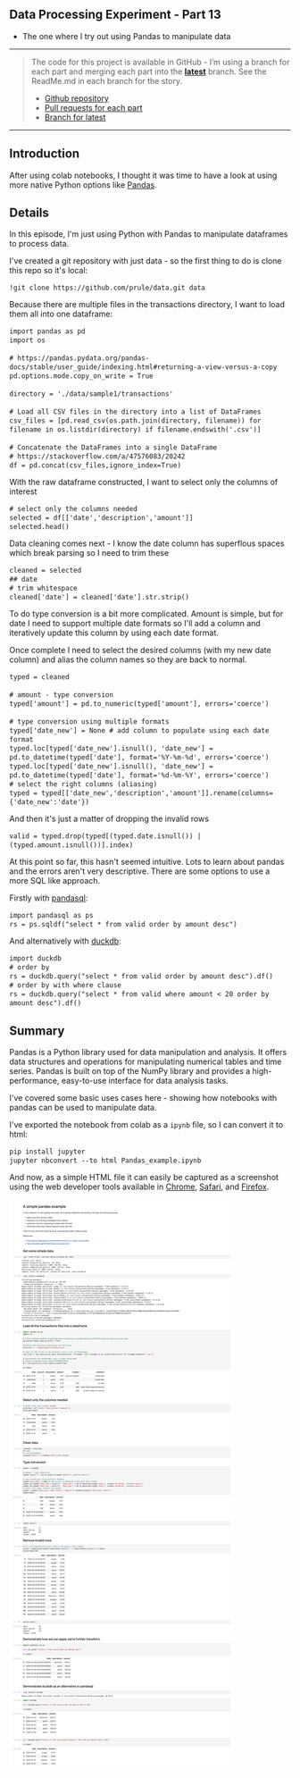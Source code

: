 Data Processing Experiment - Part 13
---
- The one where I try out using Pandas to manipulate data

---

> The code for this project is available in GitHub - I’m using a branch for each part and merging each part into the **[latest](https://github.com/prule/data-processing-experiment/tree/latest)** branch. See the ReadMe.md in each branch for the story.
>
> - [Github repository](https://github.com/prule/data-processing-experiment/)
> - [Pull requests for each part](https://github.com/prule/data-processing-experiment/pulls?q=is%3Apr+is%3Aclosed)
> - [Branch for latest](https://github.com/prule/data-processing-experiment/tree/latest)

---

## Introduction

After using colab notebooks, I thought it was time to have a look at using more native Python options like [Pandas](https://www.codecademy.com/article/introduction-to-numpy-and-pandas).

## Details

In this episode, I'm just using Python with Pandas to manipulate dataframes to process data.

I've created a git repository with just data - so the first thing to do is clone this repo so it's local:
```
!git clone https://github.com/prule/data.git data
```

Because there are multiple files in the transactions directory, I want to load them all into one dataframe:
```
import pandas as pd
import os

# https://pandas.pydata.org/pandas-docs/stable/user_guide/indexing.html#returning-a-view-versus-a-copy
pd.options.mode.copy_on_write = True

directory = './data/sample1/transactions'

# Load all CSV files in the directory into a list of DataFrames
csv_files = [pd.read_csv(os.path.join(directory, filename)) for filename in os.listdir(directory) if filename.endswith('.csv')]

# Concatenate the DataFrames into a single DataFrame
# https://stackoverflow.com/a/47576083/20242
df = pd.concat(csv_files,ignore_index=True)
```

With the raw dataframe constructed, I want to select only the columns of interest
```
# select only the columns needed
selected = df[['date','description','amount']]
selected.head()
```

Data cleaning comes next - I know the date column has superflous spaces which break parsing so I need to trim these
```
cleaned = selected
## date
# trim whitespace
cleaned['date'] = cleaned['date'].str.strip()
```

To do type conversion is a bit more complicated. Amount is simple, but for date I need to support multiple date formats so I'll add a column and iteratively
update this column by using each date format.

Once complete I need to select the desired columns (with my new date column) and alias the column names so they are back to normal.
```
typed = cleaned

# amount - type conversion
typed['amount'] = pd.to_numeric(typed['amount'], errors='coerce')

# type conversion using multiple formats
typed['date_new'] = None # add column to populate using each date format
typed.loc[typed['date_new'].isnull(), 'date_new'] = pd.to_datetime(typed['date'], format='%Y-%m-%d', errors='coerce')
typed.loc[typed['date_new'].isnull(), 'date_new'] = pd.to_datetime(typed['date'], format='%d-%m-%Y', errors='coerce')
# select the right columns (aliasing)
typed = typed[['date_new','description','amount']].rename(columns={'date_new':'date'})
```

And then it's just a matter of dropping the invalid rows

```
valid = typed.drop(typed[(typed.date.isnull()) | (typed.amount.isnull())].index)
```

At this point so far, this hasn't seemed intuitive. Lots to learn about pandas and the errors aren't very descriptive.
There are some options to use a more SQL like approach.

Firstly with [pandasql](https://pypi.org/project/pandasql/):
```
import pandasql as ps
rs = ps.sqldf("select * from valid order by amount desc")
```

And alternatively with [duckdb](https://duckdb.org/2021/05/14/sql-on-pandas.html):
```
import duckdb
# order by
rs = duckdb.query("select * from valid order by amount desc").df()
# order by with where clause
rs = duckdb.query("select * from valid where amount < 20 order by amount desc").df()
```

## Summary

Pandas is a Python library used for data manipulation and analysis. It offers data structures and operations for manipulating numerical tables and time series. Pandas is built on top of the NumPy library and provides a high-performance, easy-to-use interface for data analysis tasks.

I've covered some basic uses cases here - showing how notebooks with pandas can be used to manipulate data.

I've exported the notebook from colab as a `ipynb` file, so I can convert it to html:

```commandline
pip install jupyter 
jupyter nbconvert --to html Pandas_example.ipynb
```

And now, as a simple HTML file it can easily be captured as a screenshot using the web developer tools available in [Chrome](https://www.tomsguide.com/how-to/how-to-screenshot-a-full-page-in-chrome), [Safari](https://eshop.macsales.com/blog/76508-take-a-screenshot-of-an-entire-webpage/), and [Firefox](https://support.mozilla.org/en-US/kb/take-screenshots-firefox).

![Full screenshot](notebooks/colab-pandas/Pandas_example.png)